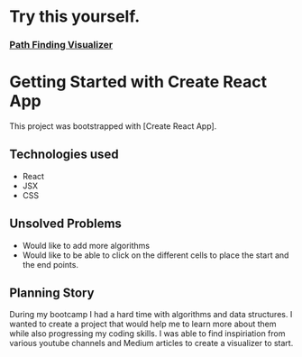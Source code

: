# Try this yourself.
### [Path Finding Visualizer](https://shurukian.github.io/Path-Finding-Visualizer/)

# Getting Started with Create React App

This project was bootstrapped with [Create React App].

## Technologies used

- React
- JSX
- CSS

## Unsolved Problems
- Would like to add more algorithms
- Would like to be able to click on the different cells to place the start and the end points. 

## Planning Story
 During my bootcamp I had a hard time with algorithms and data structures. I wanted to create a project that would help me to learn more about them while also progressing my coding skills. I was able to find inspiriation from various youtube channels and Medium articles to create a visualizer to start. 

